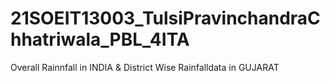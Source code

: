 # 21SOEIT13003_TulsiPravinchandraChhatriwala_PBL_4ITA
Overall Rainnfall in INDIA &amp; District Wise Rainfalldata in GUJARAT
